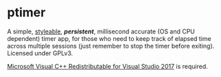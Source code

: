 # ptimer

A simple, [styleable](https://doc.qt.io/qt-5/stylesheet-reference.html), **_persistent_**, millisecond accurate (OS and CPU dependent) timer app, for those who need to keep track of elapsed time across multiple sessions (just remember to stop the timer before exiting). Licensed under GPLv3.

[Microsoft Visual C++ Redistributable for Visual Studio 2017](https://go.microsoft.com/fwlink/?LinkId=746572) is required.
